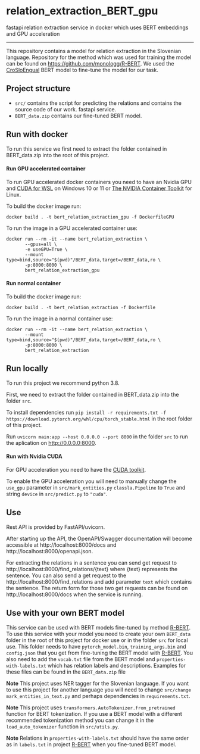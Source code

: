 # relation_extraction_BERT_gpu
fastapi relation extraction service in docker which uses BERT embeddings and  GPU acceleration

---

This repository contains a model for relation extraction in the Slovenian language. Repository for the method which was used for training the model
can be found on https://github.com/monologg/R-BERT. We used the [CroSloEngual](https://huggingface.co/EMBEDDIA/crosloengual-bert) BERT model to fine-tune the
model for our task.

## Project structure

- `src/` contains the script for predicting the relations and contains the source code of our work. fastapi service.
- `BERT_data.zip` contains our fine-tuned BERT model.


## Run with docker

To run this service we first need to extract the folder contained in BERT_data.zip into the root of this project.

#### Run GPU accelerated container 

 To run GPU accelerated docker containers you need to have an Nvidia GPU and [CUDA for WSL](https://docs.nvidia.com/cuda/wsl-user-guide/index.html) on Windows 10 or 11
 or [The NVIDIA Container Toolkit](https://docs.nvidia.com/datacenter/cloud-native/container-toolkit/install-guide.html) for Linux. 

 To build the docker image run:

 `docker build . -t bert_relation_extraction_gpu -f DockerfileGPU`

 To run the image in a GPU accelerated container use:
 
 ```
 docker run --rm -it --name bert_relation_extraction \
        --gpus=all \
        -e useGPU=True \
        --mount type=bind,source="$(pwd)"/BERT_data,target=/BERT_data,ro \
        -p:8000:8000 \
        bert_relation_extraction_gpu
  ```
 
#### Run normal container 


 To build the docker image run:

 `docker build . -t bert_relation_extraction -f Dockerfile`

 To run the image in a normal container use:

 ```
 docker run --rm -it --name bert_relation_extraction \
        --mount type=bind,source="$(pwd)"/BERT_data,target=/BERT_data,ro \
        -p:8000:8000 \
        bert_relation_extraction
  ```

 ## Run locally
 
 To run this project we recommend  python 3.8.
 
 First, we need to extract the folder contained in BERT_data.zip into the folder `src`.
 
 To install dependencies run `pip install -r requirements.txt -f https://download.pytorch.org/whl/cpu/torch_stable.html` in the root folder of this project.
 
 Run `uvicorn main:app --host 0.0.0.0 --port 8000` in the folder `src` to run the aplication on http://0.0.0.0:8000.

 #### Run with Nvidia CUDA

 For GPU acceleration you need to have the [CUDA toolkit](https://developer.nvidia.com/cuda-toolkit).

 To enable the GPU acceleration you will need to manually change the `use_gpu` parameter in `src/mark_entities.py` `classla.Pipeline` to `True`
 and string `device` in `src/predict.py` to `"cuda"`.
 
 ## Use
 
 Rest API is provided by FastAPI/uvicorn.
 
 After starting up the API, the OpenAPI/Swagger documentation will become accessible at http://localhost:8000/docs and http://localhost:8000/openapi.json.
 
 For extracting the relations in a sentence you can send get request to http://localhost:8000/find_relations/{text} where {text} represents the sentence.
 You can also send a get request to the http://localhost:8000/find_relations and add parameter `text` which contains the sentence. The return form for those
 two get requests can be found on http://localhost:8000/docs when the service is running.
 
 
 ## Use with your own BERT model

This service can be used with BERT models fine-tuned by method [R-BERT](https://github.com/monologg/R-BERT). To use this service with your model
you need to create your own `BERT_data` folder in the root of this project for docker use or in the folder `src` for local use. This folder
needs to have `pytorch_model.bin`, `training_args.bin` and `config.json` that you get from fine-tuning the BERT model with [R-BERT](https://github.com/monologg/R-BERT).
You also need to add the `vocab.txt` file from the BERT model and `properties-with-labels.txt` which has relation labels and descriptions. 
Examples for these files can be found in the `BERT_data.zip` file

**Note** This project uses NER tagger for the Slovenian language. If you want to use this project for another language you will need to change 
`src/change mark_entities_in_text.py` and perhaps dependencies in `requirements.txt`.


**Note** This project uses `transformers.AutoTokenizer.from_pretrained` function for BERT tokenization. If you use a BERT model with a different recommended tokenization
method you can change it in the `load_auto_tokenizer` function in `src/utils.py`.

**Note** Relations in `properties-with-labels.txt` should have the same order as in `labels.txt` in project [R-BERT](https://github.com/monologg/R-BERT)
 when you fine-tuned BERT model.
